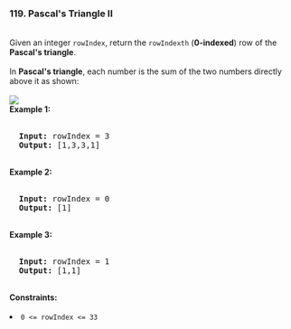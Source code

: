<h3>119. Pascal's Triangle II</h3>
<br>
Given an integer <code>rowIndex</code>, return the <code>rowIndexth</code> (<strong>0-indexed</strong>) row of the <strong>Pascal's triangle</strong>.<br>
<br>
In <strong>Pascal's triangle</strong>, each number is the sum of the two numbers directly above it as shown:<br>
<br>
<img src="https://upload.wikimedia.org/wikipedia/commons/0/0d/PascalTriangleAnimated2.gif"> 
<br>
<b>Example 1:</b><br>
<br>
<pre>
  <strong>Input:</strong> rowIndex = 3
  <strong>Output:</strong> [1,3,3,1]
</pre>
<br>
<b>Example 2:</b><br>
<br>
<pre>
  <strong>Input:</strong> rowIndex = 0
  <strong>Output:</strong> [1]
</pre>
<br>
<b>Example 3:</b><br>
<br>
<pre>
  <strong>Input:</strong> rowIndex = 1
  <strong>Output:</strong> [1,1]
</pre>
<br>
<b>Constraints:</b><br>
<br>
<li><code>0 <= rowIndex <= 33</code></li>
